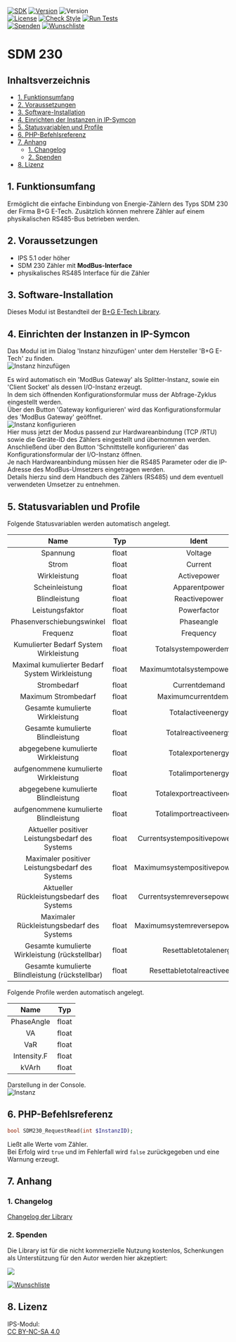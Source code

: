 [![SDK](https://img.shields.io/badge/Symcon-PHPModul-red.svg)](https://www.symcon.de/service/dokumentation/entwicklerbereich/sdk-tools/sdk-php/)
[![Version](https://img.shields.io/badge/Modul%20Version-3.60-blue.svg)](https://community.symcon.de/t/modul-alle-modbus-zaehler-von-b-g-e-tech/45290)
![Version](https://img.shields.io/badge/Symcon%20Version-7.0%20%3E-green.svg)  
[![License](https://img.shields.io/badge/License-CC%20BY--NC--SA%204.0-green.svg)](https://creativecommons.org/licenses/by-nc-sa/4.0/)
[![Check Style](https://github.com/Nall-chan/BGETech/workflows/Check%20Style/badge.svg)](https://github.com/Nall-chan/BGETech/actions) 
[![Run Tests](https://github.com/Nall-chan/BGETech/workflows/Run%20Tests/badge.svg)](https://github.com/Nall-chan/BGETech/actions)  
[![Spenden](https://www.paypalobjects.com/de_DE/DE/i/btn/btn_donate_SM.gif)](#2-spenden)
[![Wunschliste](https://img.shields.io/badge/Wunschliste-Amazon-ff69fb.svg)](#2-spenden)  

# SDM 230 <!-- omit in toc -->  

## Inhaltsverzeichnis <!-- omit in toc -->

- [1. Funktionsumfang](#1-funktionsumfang)
- [2. Voraussetzungen](#2-voraussetzungen)
- [3. Software-Installation](#3-software-installation)
- [4. Einrichten der Instanzen in IP-Symcon](#4-einrichten-der-instanzen-in-ip-symcon)
- [5. Statusvariablen und Profile](#5-statusvariablen-und-profile)
- [6. PHP-Befehlsreferenz](#6-php-befehlsreferenz)
- [7. Anhang](#7-anhang)
  - [1. Changelog](#1-changelog)
  - [2. Spenden](#2-spenden)
- [8. Lizenz](#8-lizenz)

## 1. Funktionsumfang

Ermöglicht die einfache Einbindung von Energie-Zählern des Typs SDM 230 der Firma B+G E-Tech. 
Zusätzlich können mehrere Zähler auf einem physikalischen RS485-Bus betrieben werden.  

## 2. Voraussetzungen

 - IPS 5.1 oder höher  
 - SDM 230 Zähler mit **ModBus-Interface**  
 - physikalisches RS485 Interface für die Zähler  

## 3. Software-Installation

 Dieses Modul ist Bestandteil der [B+G E-Tech Library](../README.md#3-software-installation).  

## 4. Einrichten der Instanzen in IP-Symcon

Das Modul ist im Dialog 'Instanz hinzufügen' unter dem Hersteller 'B+G E-Tech' zu finden.  
![Instanz hinzufügen](../imgs/add1.png)  

Es wird automatisch ein 'ModBus Gateway' als Splitter-Instanz, sowie ein 'Client Socket' als dessen I/O-Instanz erzeugt.  
In dem sich öffnenden Konfigurationsformular muss der Abfrage-Zyklus eingestellt werden.  
 Über den Button 'Gateway konfigurieren' wird das Konfigurationsformular des 'ModBus Gateway' geöffnet.  
![Instanz konfigurieren](../imgs/config.png)    
Hier muss jetzt der Modus passend zur Hardwareanbindung (TCP /RTU) sowie die Geräte-ID des Zählers eingestellt und übernommen werden.  
Anschließend über den Button 'Schnittstelle konfigurieren' das Konfigurationsformular der I/O-Instanz öffnen.  
Je nach Hardwareanbindung müssen hier die RS485 Parameter oder die IP-Adresse des ModBus-Umsetzers eingetragen werden.  
Details hierzu sind dem Handbuch des Zählers (RS485) und dem eventuell verwendeten Umsetzer zu entnehmen.  

## 5. Statusvariablen und Profile

Folgende Statusvariablen werden automatisch angelegt.  

|                      Name                       |  Typ  |              Ident               |   Profil    |
| :---------------------------------------------: | :---: | :------------------------------: | :---------: |
|                    Spannung                     | float |             Voltage              |  Volt.230   |
|                      Strom                      | float |             Current              |   Ampere    |
|                  Wirkleistung                   | float |           Activepower            | Watt.14490  |
|                 Scheinleistung                  | float |          Apparentpower           |     VA      |
|                  Blindleistung                  | float |          Reactivepower           |     VaR     |
|                 Leistungsfaktor                 | float |           Powerfactor            |             |
|            Phasenverschiebungswinkel            | float |            Phaseangle            | PhaseAngle  |
|                    Frequenz                     | float |            Frequency             |  Hertz.50   |
|     Kumulierter Bedarf System Wirkleistung      | float |      Totalsystempowerdemand      | Watt.14490  |
| Maximal kumulierter Bedarf System Wirkleistung  | float |  Maximumtotalsystempowerdemand   | Watt.14490  |
|                   Strombedarf                   | float |          Currentdemand           |   Ampere    |
|               Maximum Strombedarf               | float |       Maximumcurrentdemand       |   Ampere    |
|         Gesamte kumulierte Wirkleistung         | float |        Totalactiveenergy         | Electricity |
|        Gesamte kumulierte Blindleistung         | float |       Totalreactiveenergy        |    kVArh    |
|       abgegebene kumulierte Wirkleistung        | float |        Totalexportenergy         | Electricity |
|      aufgenommene kumulierte Wirkleistung       | float |        Totalimportenergy         | Electricity |
|       abgegebene kumulierte Blindleistung       | float |    Totalexportreactiveenergy     |    kVArh    |
|      aufgenommene kumulierte Blindleistung      | float |    Totalimportreactiveenergy     |    kVArh    |
| Aktueller positiver Leistungsbedarf des Systems | float | Currentsystempositivepowerdemand | Watt.14490  |
| Maximaler positiver Leistungsbedarf des Systems | float | Maximumsystempositivepowerdemand | Watt.14490  |
|    Aktueller Rückleistungsbedarf des Systems    | float | Currentsystemreversepowerdemand  | Watt.14490  |
|    Maximaler Rückleistungsbedarf des Systems    | float | Maximumsystemreversepowerdemand  | Watt.14490  |
| Gesamte kumulierte Wirkleistung (rückstellbar)  | float |      Resettabletotalenergy       | Electricity |
| Gesamte kumulierte Blindleistung (rückstellbar) | float |  Resettabletotalreactiveenergy   |    kVArh    |

Folgende Profile werden automatisch angelegt.  

|    Name     |  Typ  |
| :---------: | :---: |
| PhaseAngle  | float |
|     VA      | float |
|     VaR     | float |
| Intensity.F | float |
|    kVArh    | float |

Darstellung in der Console.  
![Instanz](../imgs/SDM230.png) 

## 6. PHP-Befehlsreferenz

```php
bool SDM230_RequestRead(int $InstanzID);
```
Ließt alle Werte vom Zähler.  
Bei Erfolg wird `true` und im Fehlerfall wird `false` zurückgegeben und eine Warnung erzeugt.  


## 7. Anhang

### 1. Changelog

[Changelog der Library](../README.md#2-changelog)

### 2. Spenden

Die Library ist für die nicht kommerzielle Nutzung kostenlos, Schenkungen als Unterstützung für den Autor werden hier akzeptiert:  

<a href="https://www.paypal.com/donate?hosted_button_id=G2SLW2MEMQZH2" target="_blank"><img src="https://www.paypalobjects.com/de_DE/DE/i/btn/btn_donate_LG.gif" border="0" /></a>

[![Wunschliste](https://img.shields.io/badge/Wunschliste-Amazon-ff69fb.svg)](https://www.amazon.de/hz/wishlist/ls/YU4AI9AQT9F?ref_=wl_share)  

## 8. Lizenz

  IPS-Modul:  
  [CC BY-NC-SA 4.0](https://creativecommons.org/licenses/by-nc-sa/4.0/)  
 
